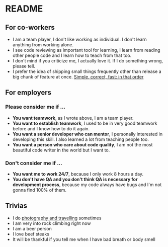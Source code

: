 # README
## For co-workers
- I am a team player, I don't like working as individual. I don't learn anything from working alone.
- I see code reviewing as important tool for learning, I learn from reading other people code and I learn how to teach from that too.
- I don't mind if you criticize me, I actually love it. If I do something wrong, please tell.
- I prefer the idea of shipping small things frequently other than release a big chunk of feature at once. [Simple, correct, fast: in that order](https://drewdevault.com/2018/07/09/Simple-correct-fast.html)

## For employers
### Please consider me if ...
- **You want teamwork**, as I wrote above, I am a team player.
- **You want to establish teamwork**, I used to be in very good teamwork before and I know how to do it again.
- **You want a senior developer who can mentor**, I personally interested in developing this skill. I also learned a lot from teaching people too.
- **You want a person who care about code quality**, I am not the most beautiful code writer in the world but I want to.

### Don't consider me if ...
- **You want me to work 24/7**, because I only work 8 hours a day.
- **You don't have QA and you don't think QA is necessary for development process**, because my code always have bugs and I'm not gonna find 100% of them.

## Trivias
- I do [photography and travelling](https://www.instagram.com/warizz.photography/ "photography and travelling") sometimes
- I am very into rock climbing right now
- I am a beer person
- I love beef steaks
- It will be thankful if you tell me when I have bad breath or body smell
